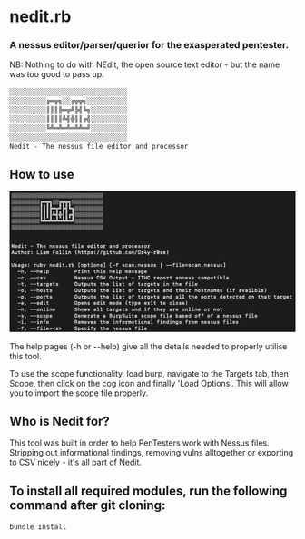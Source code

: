 # nedit.rb
### A nessus editor/parser/querior for the exasperated pentester. 
NB: Nothing to do with NEdit, the open source text editor - but the name was too good to pass up.

<pre><code>░░░░░░░░░░░░░░░░░░░░░░░░░░░░░ 
░░░░░░░░░╔═╦╗░░╔╦╦╗░░░░░░░░░░  
░░░░░░░░░║║║╠═╦╝╠╣╚╗░░░░░░░░░ 
░░░░░░░░░║║║║╩╣╬║║╔╣░░░░░░░░░ 
░░░░░░░░░╚╩═╩═╩═╩╩═╝░░░░░░░░░ 
░░░░░░░░░░░░░░░░░░░░░░░░░░░░░ 
Nedit - The nessus file editor and processor
</code></pre>
## How to use

<img src='./images/help.png'>

The help pages (-h or --help) give all the details needed to properly utilise this tool.

To use the scope functionality, load burp, navigate to the Targets tab, then Scope, then click on the cog icon and finally 'Load Options'. This will allow you to import the scope file properly.

## Who is Nedit for?

This tool was built in order to help PenTesters work with Nessus files. Stripping out informational findings, removing vulns alltogether or exporting to CSV nicely - it's all part of Nedit.

## To install all required modules, run the following command after git cloning:

<pre><code>bundle install
</code></pre>



